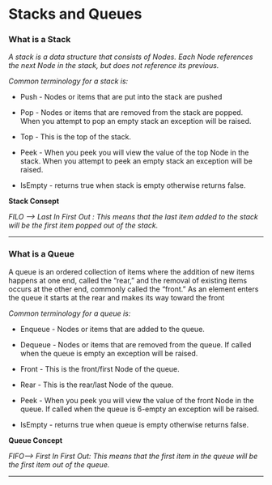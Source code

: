 # Stacks and Queues

### What is a Stack

*A stack is a data structure that consists of Nodes. Each Node references the next Node in the stack, but does not reference its previous.*

*Common terminology for a stack is:*

* Push - Nodes or items that are put into the stack are pushed

* Pop - Nodes or items that are removed from the stack are popped. When you attempt to pop an empty stack an exception will be raised.

* Top - This is the top of the stack.

* Peek - When you peek you will view the value of the top Node in the stack. When you attempt to peek an empty stack an exception will be raised.

* IsEmpty - returns true when stack is empty otherwise returns false.

**Stack Consept**

*FILO --> Last In First Out : This means that the last item added to the stack will be the first item popped out of the stack.*

****

### What is a Queue

A queue is an ordered collection of items where the addition of new items happens at one end, called the “rear,” and the removal of existing items occurs at the other end, commonly called the “front.” As an element enters the queue it starts at the rear and makes its way toward the front

*Common terminology for a queue is:*

* Enqueue - Nodes or items that are added to the queue.

* Dequeue - Nodes or items that are removed from the queue. If called when the queue is empty an exception will be raised.

* Front - This is the front/first Node of the queue.

* Rear - This is the rear/last Node of the queue.

* Peek - When you peek you will view the value of the front Node in the queue. If called when the queue is 6-empty an exception will be raised.

* IsEmpty - returns true when queue is empty otherwise returns false.

**Queue Concept**

*FIFO--> First In First Out:  This means that the first item in the queue will be the first item out of the queue.*

****


